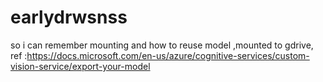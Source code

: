 # earlydrwsnss
so i can remember mounting and how to reuse model ,mounted to gdrive, ref :https://docs.microsoft.com/en-us/azure/cognitive-services/custom-vision-service/export-your-model
